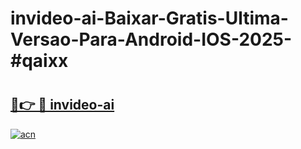 # invideo-ai-Baixar-Gratis-Ultima-Versao-Para-Android-IOS-2025-#qaixx

# <h2><a href="https://ainizakaria.my?title=invideo-ai&ref=22M">🔗👉 🔴 invideo-ai</a></h2>

[![acn](https://github.com/user-attachments/assets/0f9c940e-d8b0-45ae-aac7-cd30a18b3e1c)](https://ainizakaria.my?title=invideo-ai&ref=22M)

